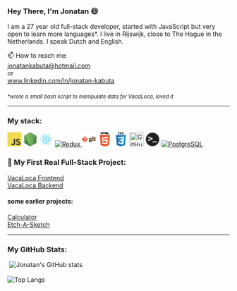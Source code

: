 ### Hey There, I'm Jonatan 😄

I am a 27 year old full-stack developer, started with JavaScript but very open to learn more languages*. I live in Rijswijk, close to The Hague in the Netherlands. I speak Dutch and English.  

📫 How to reach me: 
</br>
jonatankabuta@hotmail.com
</br>
or
</br>
www.linkedin.com/in/jonatan-kabuta


<sub><i>*wrote a small bash script to manipulate data for VacaLoca, loved it</i></sub>

---
### My stack:

<p style='align:left'>
<img height='32' width='32' title='JavaScript'src='https://raw.githubusercontent.com/github/explore/80688e429a7d4ef2fca1e82350fe8e3517d3494d/topics/javascript/javascript.png'>
<img height='32' width='32' title='node.js' src='https://raw.githubusercontent.com/github/explore/80688e429a7d4ef2fca1e82350fe8e3517d3494d/topics/nodejs/nodejs.png'>
<img height='32' width='32' title='react.js' src='https://raw.githubusercontent.com/github/explore/80688e429a7d4ef2fca1e82350fe8e3517d3494d/topics/react/react.png'>
  <a href="#" target="blank"><img alt="Redux" title="Redux" src="https://img.favpng.com/6/2/11/redux-react-javascript-freecodecamp-npm-png-favpng-6F2x50visKuC0trBQ0952Cm1E_t.jpg" width="32" height="32"/>  </a>

<img height='32' width='32' title='git' src='https://raw.githubusercontent.com/github/explore/80688e429a7d4ef2fca1e82350fe8e3517d3494d/topics/git/git.png'>

<img height='32' width='32' title= 'HTML5' src='https://raw.githubusercontent.com/github/explore/80688e429a7d4ef2fca1e82350fe8e3517d3494d/topics/html/html.png'>
<img height='32' width='32' title= 'CSS3' src='https://raw.githubusercontent.com/github/explore/80688e429a7d4ef2fca1e82350fe8e3517d3494d/topics/css/css.png'>
<img height='32' width='32' title= 'GitHub' src='https://www.nicepng.com/png/detail/192-1923042_github-icon-png-github-png.png'>
<img height='32' width='32' title= 'terminal' src='https://raw.githubusercontent.com/github/explore/80688e429a7d4ef2fca1e82350fe8e3517d3494d/topics/terminal/terminal.png'>
<a href="#" target="blank"> <img  alt="PostgreSQL" title="PostgreSQL"  src="https://cdn-icons-png.flaticon.com/512/5968/5968342.png" width="32" height="32"/>
 </a>
</p>


### 🌱 My First Real Full-Stack Project:
[VacaLoca Frontend](https://github.com/Atubak/vacation-finder-frontend.git)
</br>
[VacaLoca Backend](https://github.com/Atubak/vacation-finder-backend.git)


#### some earlier projects:

[Calculator](https://github.com/Atubak/calculatorTOP)
</br>
[Etch-A-Sketch](https://github.com/Atubak/etch-A-Sketch)

---
### My GitHub Stats:
​
![Jonatan's GitHub stats](https://github-readme-stats.vercel.app/api?username=Atubak&show_icons=true&theme=radical)
​
</br>
</br>
![Top Langs](https://github-readme-stats.vercel.app/api/top-langs/?username=Atubak&layout=compact&show_icons=true&theme=radical)

<!--
**Atubak/Atubak** is a ✨ _special_ ✨ repository because its `README.md` (this file) appears on your GitHub profile.

Here are some ideas to get you started:

- 🔭 I’m currently working on ...
- 🌱 I’m currently learning ...
- 👯 I’m looking to collaborate on ...
- 🤔 I’m looking for help with ...
- 💬 Ask me about ...
- 📫 How to reach me: ...
- 😄 Pronouns: ...
- ⚡ Fun fact: ...
-->
